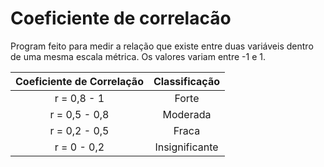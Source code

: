 # Coeficiente de correlacão

Program feito para medir a relação que existe entre duas variáveis dentro de uma mesma escala métrica.
Os valores variam entre -1 e 1.

Coeficiente de Correlação  | Classificação
:------------------------: | :-------:
r = 0,8 - 1                |     Forte
r = 0,5 - 0,8              |    Moderada
r = 0,2 - 0,5              |     Fraca
r = 0 - 0,2                | Insignificante
